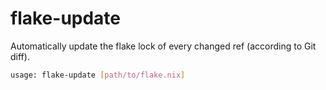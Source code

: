# flake-update

Automatically update the flake lock of every changed ref (according to Git diff).

```bash
usage: flake-update [path/to/flake.nix]

```


